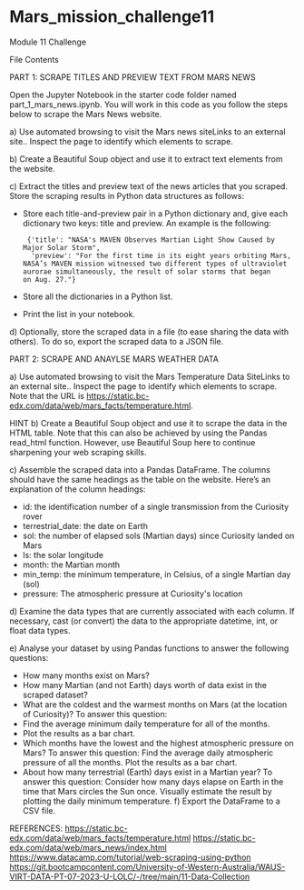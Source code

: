 # Mars_mission_challenge11

Module 11 Challenge

File Contents

PART 1: SCRAPE TITLES AND PREVIEW TEXT FROM MARS NEWS

Open the Jupyter Notebook in the starter code folder named part_1_mars_news.ipynb. You will work in this code as you follow the steps below to scrape the Mars News website.

a) Use automated browsing to visit the Mars news siteLinks to an external site.. Inspect the page to identify which elements to scrape.

b) Create a Beautiful Soup object and use it to extract text elements from the website.

c) Extract the titles and preview text of the news articles that you scraped. Store the scraping results in Python data structures as follows:

 - Store each title-and-preview pair in a Python dictionary and, give each dictionary two keys: title and preview. An example is the following:

        {'title': "NASA's MAVEN Observes Martian Light Show Caused by Major Solar Storm", 
         'preview': "For the first time in its eight years orbiting Mars, NASA’s MAVEN mission witnessed two different types of ultraviolet aurorae simultaneously, the result of solar storms that began          on Aug. 27."}
  - Store all the dictionaries in a Python list.

  - Print the list in your notebook.

d) Optionally, store the scraped data in a file (to ease sharing the data with others). To do so, export the scraped data to a JSON file.

PART 2: SCRAPE AND ANAYLSE MARS WEATHER DATA

a) Use automated browsing to visit the Mars Temperature Data SiteLinks to an external site.. Inspect the page to identify which elements to scrape. Note that the URL is https://static.bc-edx.com/data/web/mars_facts/temperature.html.

HINT
b) Create a Beautiful Soup object and use it to scrape the data in the HTML table. Note that this can also be achieved by using the Pandas read_html function. However, use Beautiful Soup here to continue sharpening your web scraping skills.

c) Assemble the scraped data into a Pandas DataFrame. The columns should have the same headings as the table on the website. Here’s an explanation of the column headings:

- id: the identification number of a single transmission from the Curiosity rover
- terrestrial_date: the date on Earth
- sol: the number of elapsed sols (Martian days) since Curiosity landed on Mars
- ls: the solar longitude
- month: the Martian month
- min_temp: the minimum temperature, in Celsius, of a single Martian day (sol)
- pressure: The atmospheric pressure at Curiosity's location

d) Examine the data types that are currently associated with each column. If necessary, cast (or convert) the data to the appropriate datetime, int, or float data types.

e) Analyse your dataset by using Pandas functions to answer the following questions:

- How many months exist on Mars?
- How many Martian (and not Earth) days worth of data exist in the scraped dataset?
- What are the coldest and the warmest months on Mars (at the location of Curiosity)? To answer this question:
- Find the average minimum daily temperature for all of the months.
- Plot the results as a bar chart.
- Which months have the lowest and the highest atmospheric pressure on Mars? To answer this question:
   Find the average daily atmospheric pressure of all the months.
   Plot the results as a bar chart.
- About how many terrestrial (Earth) days exist in a Martian year? To answer this question:
   Consider how many days elapse on Earth in the time that Mars circles the Sun once.
   Visually estimate the result by plotting the daily minimum temperature.
f) Export the DataFrame to a CSV file.


REFERENCES:
https://static.bc-edx.com/data/web/mars_facts/temperature.html
https://static.bc-edx.com/data/web/mars_news/index.html
https://www.datacamp.com/tutorial/web-scraping-using-python
https://git.bootcampcontent.com/University-of-Western-Australia/WAUS-VIRT-DATA-PT-07-2023-U-LOLC/-/tree/main/11-Data-Collection
